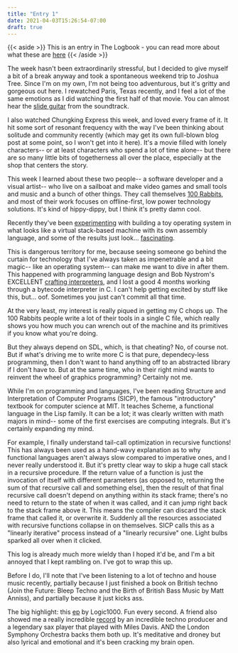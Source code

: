 ```yaml
---
title: "Entry 1"
date: 2021-04-03T15:26:54-07:00
draft: true
---
```


{{< aside >}} This is an entry in The Logbook - you can read more about what these are [here](/posts/logbook) {{< /aside >}}

The week hasn't been extraordinarily stressful, but I decided to give myself a bit of a break anyway and took a spontaneous weekend trip to Joshua Tree. Since I'm on my own, I'm not being too adventurous, but it's gritty and gorgeous out here. I rewatched Paris, Texas recently, and I feel a lot of the same emotions as I did watching the first half of that movie. You can almost hear the [slide guitar](https://www.youtube.com/watch?v=drg0LMfIkfU) from the soundtrack.

I also watched Chungking Express this week, and loved every frame of it. It hit some sort of resonant frequency with the way I've been thinking about solitude and community recently (which may get its own full-blown blog post at some point, so I won't get into it here). It's a movie filled with lonely characters-- or at least characters who spend a lot of time alone-- but there are so many little bits of togetherness all over the place, especially at the shop that centers the story.

This week I learned about these two people-- a software developer and a visual artist-- who live on a sailboat and make video games and small tools and music and a bunch of other things. They call themselves [100 Rabbits](https://100r.co/), and most of their work focuses on offline-first, low power technology solutions. It's kind of hippy-dippy, but I think it's pretty damn cool.

Recently they've been [experimenting](https://twitter.com/hundredrabbits/status/1378188349144395788) with building a toy operating system in what looks like a virtual stack-based machine with its own assembly language, and some of the results just look... [fascinating](https://twitter.com/hundredrabbits/status/1368289299834179584).

This is dangerous territory for me, because seeing someone go behind the curtain for technology that I've always taken as impenetrable and a bit magic-- like an operating system-- can make me want to dive in after them. This happened with programming language design and Bob Nystrom's EXCELLENT [crafting interpreters](https://craftinginterpreters.com/), and I lost a good 4 months working through a bytecode interpreter in C. I can't help getting excited by stuff like this, but... oof. Sometimes you just can't commit all that time.

At the very least, my interest is really piqued in getting my C chops up. The 100 Rabbits people write a lot of their tools in a single C file, which really shows you how much you can wrench out of the machine and its primitives if you know what you're doing.

But they always depend on SDL, which, is that cheating? No, of course not. But if what's driving me to write more C is that pure, dependecy-less programming, then I don't want to hand anything off to an abstracted library if I don't have to. But at the same time, who in their right mind wants to reinvent the wheel of graphics programming? Certainly not me.

While I'm on programming and languages, I've been reading Structure and Interpretation of Computer Programs (SICP), the famous "introductory" textbook for computer science at MIT. It teaches Scheme, a functional language in the Lisp family. It can be a lot; it was clearly written with math majors in mind-- some of the first exercises are computing integrals. But it's certainly expanding my mind.

For example, I finally understand tail-call optimization in recursive functions! This has always been used as a hand-wavy explanation as to why functional languages aren't always slow compared to imperative ones, and I never really understood it.  But it's pretty clear way to skip a huge call stack in a recursive procedure. If the return value of a function is just the invocation of itself with different parameters (as opposed to, returning the sum of that recursive call and something else), then the result of that final recursive call doesn't depend on anything within its stack frame; there's no need to return to the state of when it was called, and it can jump right back to the stack frame above it. This means the compiler can discard the stack frame that called it, or overwrite it. Suddenly all the resources associated with recursive functions collapse in on themselves. SICP calls this as a "linearly iterative" process instead of a "linearly recursive" one. Light bulbs sparked all over when it clicked.

This log is already much more wieldy than I hoped it'd be, and I'm a bit annoyed that I kept rambling on. I've got to wrap this up.

Before I do, I'll note that I've been listening to a lot of techno and house music recently, partially because I just finished a book on British techno (Join the Future: Bleep Techno and the Birth of British Bass Music by Matt Anniss), and partially because it just kicks ass.

The big highlight: this [ep](https://open.spotify.com/album/5xp8nj4Uji2Kr1nkm3CLFC?si=1YUdD-25Qr-kvdn_kU0otA) by Logic1000. Fun every second. A friend also showed me a really incredible [record](https://open.spotify.com/album/3ShtO5VCYa3ctlR5uzLWBa?si=Vl5oJ3HDRK2tk3WsGXdtIA) by an incredible techno producer and a legendary sax player that played with Miles Davis. AND the London Symphony Orchestra backs them both up. It's meditative and droney but also lyrical and emotional and it's been cracking my brain open.
